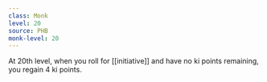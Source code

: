```yaml
---
class: Monk
level: 20
source: PHB
monk-level: 20
---
```


At 20th level, when you roll for [[initiative]] and have no ki points remaining, you regain 4 ki points.
